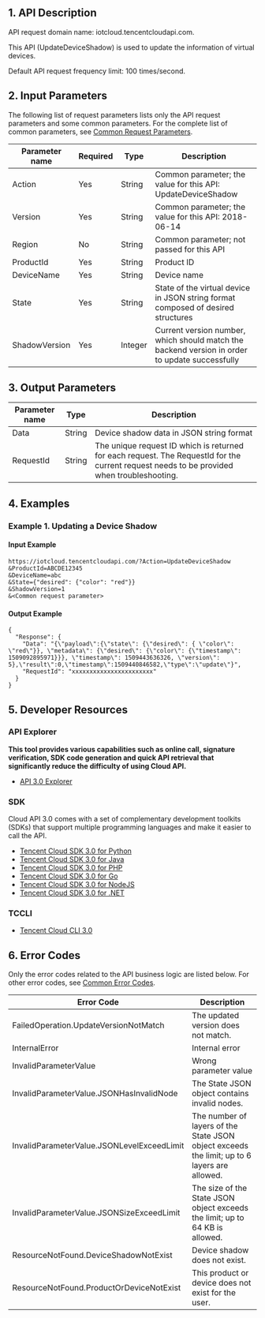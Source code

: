 ## 1. API Description

API request domain name: iotcloud.tencentcloudapi.com.

This API (UpdateDeviceShadow) is used to update the information of virtual devices.

Default API request frequency limit: 100 times/second.

## 2. Input Parameters

The following list of request parameters lists only the API request parameters and some common parameters. For the complete list of common parameters, see [Common Request Parameters](/document/api/634/19472).

| Parameter name | Required | Type | Description |
|---------|---------|---------|---------|
| Action | Yes | String | Common parameter; the value for this API: UpdateDeviceShadow |
| Version | Yes | String | Common parameter; the value for this API: 2018-06-14 |
| Region | No | String | Common parameter; not passed for this API |
| ProductId | Yes | String | Product ID |
| DeviceName | Yes | String | Device name |
| State | Yes | String | State of the virtual device in JSON string format composed of desired structures |
| ShadowVersion | Yes | Integer | Current version number, which should match the backend version in order to update successfully |

## 3. Output Parameters

| Parameter name | Type | Description |
|---------|---------|---------|
| Data | String | Device shadow data in JSON string format |
| RequestId | String | The unique request ID which is returned for each request. The RequestId for the current request needs to be provided when troubleshooting. |

## 4. Examples

### Example 1. Updating a Device Shadow

#### Input Example

```
https://iotcloud.tencentcloudapi.com/?Action=UpdateDeviceShadow
&ProductId=ABCDE12345
&DeviceName=abc
&State={"desired": {"color": "red"}}
&ShadowVersion=1
&<Common request parameter>
```

#### Output Example

```
{
  "Response": {
    "Data": "{\"payload\":{\"state\": {\"desired\": { \"color\": \"red\"}}, \"metadata\": {\"desired\": {\"color\": {\"timestamp\": 1509092895971}}}, \"timestamp\": 1509443636326, \"version\": 5},\"result\":0,\"timestamp\":1509440846582,\"type\":\"update\"}",
    "RequestId": "xxxxxxxxxxxxxxxxxxxxxxx"
  }
}
```


## 5. Developer Resources

### API Explorer

**This tool provides various capabilities such as online call, signature verification, SDK code generation and quick API retrieval that significantly reduce the difficulty of using Cloud API.**

* [API 3.0 Explorer](https://console.cloud.tencent.com/api/explorer?Product=iotcloud&Version=2018-06-14&Action=UpdateDeviceShadow)

### SDK

Cloud API 3.0 comes with a set of complementary development toolkits (SDKs) that support multiple programming languages and make it easier to call the API.

* [Tencent Cloud SDK 3.0 for Python](https://github.com/TencentCloud/tencentcloud-sdk-python)
* [Tencent Cloud SDK 3.0 for Java](https://github.com/TencentCloud/tencentcloud-sdk-java)
* [Tencent Cloud SDK 3.0 for PHP](https://github.com/TencentCloud/tencentcloud-sdk-php)
* [Tencent Cloud SDK 3.0 for Go](https://github.com/TencentCloud/tencentcloud-sdk-go)
* [Tencent Cloud SDK 3.0 for NodeJS](https://github.com/TencentCloud/tencentcloud-sdk-nodejs)
* [Tencent Cloud SDK 3.0 for .NET](https://github.com/TencentCloud/tencentcloud-sdk-dotnet)

### TCCLI

* [Tencent Cloud CLI 3.0](https://cloud.tencent.com/document/product/440/6176)

## 6. Error Codes

Only the error codes related to the API business logic are listed below. For other error codes, see [Common Error Codes](/document/api/634/19474#.E5.85.AC.E5.85.B1.E9.94.99.E8.AF.AF.E7.A0.81).

| Error Code | Description |
|---------|---------|
| FailedOperation.UpdateVersionNotMatch | The updated version does not match. |
| InternalError | Internal error |
| InvalidParameterValue | Wrong parameter value |
| InvalidParameterValue.JSONHasInvalidNode | The State JSON object contains invalid nodes. |
| InvalidParameterValue.JSONLevelExceedLimit | The number of layers of the State JSON object exceeds the limit; up to 6 layers are allowed. |
| InvalidParameterValue.JSONSizeExceedLimit | The size of the State JSON object exceeds the limit; up to 64 KB is allowed. |
| ResourceNotFound.DeviceShadowNotExist | Device shadow does not exist. |
| ResourceNotFound.ProductOrDeviceNotExist | This product or device does not exist for the user. |
